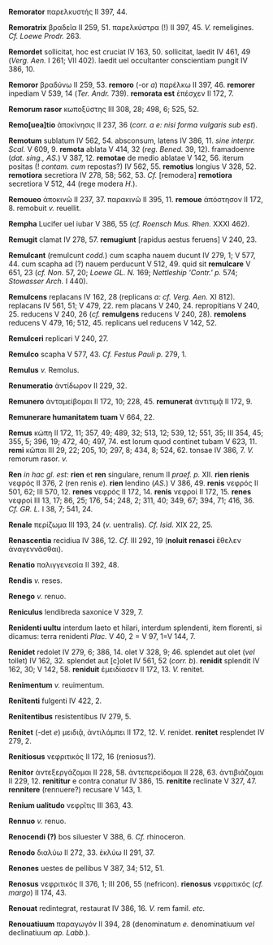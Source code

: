 **Remorator** παρελκυστής II 397, 44.

**Remoratrix** βραδεῖα II 259, 51. παρελκύστρα (!) II 397, 45. *V.*
remeligines. *Cf. Loewe Prodr.* 263.

**Remordet** sollicitat, hoc est cruciat IV 163, 50. sollicitat, laedit
IV 461, 49 (*Verg. Aen.* I 261; VII 402). laedit uel occultanter
conscientiam pungit IV 386, 10.

**Remoror** βραδύνω II 259, 53. **remoro** (-or *a*) παρέλκω II 397, 46.
**remorer** inpediam V 539, 14 (*Ter. Andr.* 739). **remorata est**
ἐπέσχεν II 172, 7.

**Remorum rasor** κωποξύστης III 308, 28; 498, 6; 525, 52.

**Remo[uea]tio** ἀποκίνησις II 237, 36 (*corr. a e: nisi forma
vulgaris sub est*).

**Remotum** sublatum IV 562, 54. absconsum, latens IV 386, 11. *sine
interpr. Scal.* V 609, 9. **remota** ablata V 414, 32 (*reg. Bened.*
39, 12). framadoenre (*dat. sing., AS.*) V 387, 12. **remotae** de medio
ablatae V 142, 56. iterum positas (! *contam. cum* repostas?) IV 562,
55. **remotius** longius V 328, 52. **remotiora** secretiora IV 278, 58;
562, 53. *Cf.* [remodera] **remotiora** secretiora V 512, 44 (rege
modera *H.*).

**Remoueo** ἀποκινῶ II 237, 37. παρακινῶ II 395, 11. **remoue**
ἀπόστησον II 172, 8. remobuit *v.* reuellit.

**Rempha** Lucifer uel iubar V 386, 55 (*cf. Roensch Mus. Rhen.* XXXI
462).

**Remugit** clamat IV 278, 57. **remu­giunt** [rapidus aestus feruens]
V 240, 23.

**Remulcant** (remulcunt *codd.*) cum scapha nauem ducunt IV 279, 1; V
577, 44. cum scapha ad (?) nauem perducunt V 512, 49. quid sit
**remulcare** V 651, 23 (*cf. Non.* 57, 20; *Loewe GL. N.* 169;
*Nettleship 'Contr.' p.* 574; *Stowasser Arch.* I 440).

**Remulcens** replacans IV 162, 28 (replicans *a: cf. Verg. Aen.* XI
812). replacans IV 561, 51; V 479, 22. rem placans V 240, 24.
repropitians V 240, 25. reducens V 240, 26 (*cf.* **remulgens** reducens
V 240, 28). **remolens** reducens V 479, 16; 512, 45. replicans uel
reducens V 142, 52.

**Remulceri** replicari V 240, 27.

**Remulco** scapha V 577, 43. *Cf. Festus Pauli p.* 279, 1.

**Remulus** *v.* Remolus.

**Renumeratio** ἀντίδωρον II 229, 32.

**Remunero** ἀνταμείβομαι II 172, 10; 228, 45. **remunerat** ἀντιτιμᾷ II
172, 9.

**Remunerare humanitatem tuam** V 664, 22.

**Remus** κώπη II 172, 11; 357, 49; 489, 32; 513, 12; 539, 12; 551, 35;
III 354, 45; 355, 5; 396, 19; 472, 40; 497, 74. est lorum quod continet
tubam V 623, 11. **remi** κῶπαι III 29, 22; 205, 10; 297, 8; 434, 8;
524, 62. tonsae IV 386, 7. *V.* remorum rasor. *v.*

**Ren** *in hac gl. est:* **rien** et **ren** singulare, renum II
*praef. p.* XII. **rien rienis** νεφρός II 376, 2 (ren renis *e*).
**rien** lendino (*AS.*) V 386, 49. **renis** νεφρός II 501, 62; III
570, 12. **renes** νεφρός II 172, 14. **renis** νεφροί II 172, 15.
**renes** νεφροί III 13, 17; 86, 25; 176, 54; 248, 2; 311, 40; 349, 67;
394, 71; 416, 36. *Cf. GR. L.* I 38, 7; 541, 24.

**Renale** περίζωμα III 193, 24 (*v.* uentralis). *Cf. Isid.* XIX 22,
25.

**Renascentia** recidiua IV 386, 12. *Cf.* III 292, 19 (**noluit
renasci** ἔθελεν ἀναγεννᾶσθαι).

**Renatio** παλιγγενεσία II 392, 48.

**Rendis** *v.* reses.

**Renego** *v.* renuo.

**Reniculus** lendibreda saxonice V 329, 7.

**Renidenti uultu** interdum laeto et hilari, interdum splendenti, item
florenti, si dicamus: terra renidenti *Plac.* V 40, 2 = V 97, 1=V 144,
7.

**Renidet** redolet IV 279, 6; 386, 14. olet V 328, 9; 46. splendet aut
olet (*vel* tollet) IV 162, 32. splendet aut [c]olet IV 561, 52
(*corr. b*). **renidit** splendit IV 162, 30; V 142, 58. **reniduit**
ἐμειδίασεν II 172, 13. *V.* renitet.

**Renimentum** *v.* reuimentum.

**Renĭtenti** fulgenti IV 422, 2.

**Renītentibus** resistentibus IV 279, 5.

**Renitet** (-det *e*) μειδιᾷ, ἀντιλάμπει II 172, 12. *V.* renidet.
**renitet** resplendet IV 279, 2.

**Renitiosus** νεφριτικός II 172, 16 (reniosus?).

**Renitor** ἀντεξεργάζομαι II 228, 58. ἀντεπερείδομαι II 228, 63.
ἀντιβιάζομαι II 229, 12. **renititur** e contra conatur IV 386, 15.
**renitite** reclinate V 327, 47. **rennitere** (rennuere?) recusare V
143, 1.

**Renium ualitudo** νεφρῖτις III 363, 43.

**Rennuo** *v.* renuo.

**Renocendi (?)** bos siluester V 388, 6. *Cf.* rhinoceron.

**Renodo** διαλύω II 272, 33. ἐκλύω II 291, 37.

**Renones** uestes de pellibus V 387, 34; 512, 51.

**Renosus** νεφριτικός II 376, 1; III 206, 55 (nefricon). **rienosus**
νεφριτικός (*cf. margo*) II 174, 43.

**Renouat** redintegrat, restaurat IV 386, 16. *V.* rem famil. *etc.*

**Renouatiuum** παραγωγόν II 394, 28 (denominatum *e.* denominatiuum
*vel* declinatiuum *ap. Labb.*).

